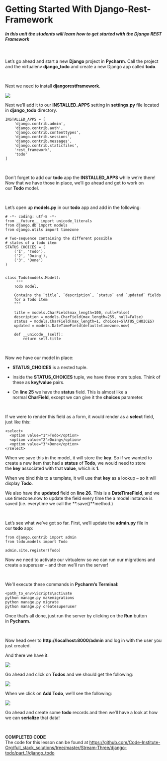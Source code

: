 ###  

Getting Started With Django-Rest-Framework
==========================================

##### In this unit the students will learn how to get started with the Django REST Framework

 

Let’s go ahead and start a new **Django** project in **Pycharm**. Call the
project and the virtualenv **django_todo** and create a new Django
app called **todo**.

 

Next we need to install **djangorestframework**.

![](http://codeinstitute.wpengine.com/wp-content/uploads/2016/11/1479225809_image2.png)

  
Next we’ll add it to our **INSTALLED_APPS** setting in **settings.py** file
located in **django_todo** directory.

~~~~~~~~~~~~~~~~~~~~~~~~~~~~~~~~~~~~~~~~~~~~~~~~~~~~~~~~~~~~~~~~~~~~~~~~~~~~~~~~
INSTALLED_APPS = [
    'django.contrib.admin',
    'django.contrib.auth',
    'django.contrib.contenttypes',
    'django.contrib.sessions',
    'django.contrib.messages',
    'django.contrib.staticfiles',
    'rest_framework',
    'todo'
]
~~~~~~~~~~~~~~~~~~~~~~~~~~~~~~~~~~~~~~~~~~~~~~~~~~~~~~~~~~~~~~~~~~~~~~~~~~~~~~~~

 

Don’t forget to add our **todo** app the **INSTALLED_APPS** while we’re there!
Now that we have those in place, we’ll go ahead and get to work on
our **Todo** model.

 

Let’s open up **models.py** in our **todo** app and add in the following:

~~~~~~~~~~~~~~~~~~~~~~~~~~~~~~~~~~~~~~~~~~~~~~~~~~~~~~~~~~~~~~~~~~~~~~~~~~~~~~~~
# -*- coding: utf-8 -*-
from __future__ import unicode_literals
from django.db import models
from django.utils import timezone
 
# Two-sequence containing the different possible
# states of a todo item
STATUS_CHOICES = (
    ('1', 'Todo'),
    ('2', 'Doing'),
    ('3', 'Done')
)

 
class Todo(models.Model):
     """
    Todo model.
 
    Contains the `title`, `description`, `status` and `updated` fields
    for a Todo item
    """
 
    title = models.CharField(max_length=100, null=False)
    description = models.CharField(max_length=255, null=False)
    status = models.CharField(max_length=1, choices=STATUS_CHOICES)
    updated = models.DateTimeField(default=timezone.now)
 
    def __unicode__(self):
        return self.title
~~~~~~~~~~~~~~~~~~~~~~~~~~~~~~~~~~~~~~~~~~~~~~~~~~~~~~~~~~~~~~~~~~~~~~~~~~~~~~~~

 

Now we have our model in place:

-   **STATUS_CHOICES** is a nested tuple.

-   Inside the **STATUS_CHOICES** tuple, we have three more tuples. Think of
    these as **key/value** pairs.

-   On **line 25** we have the **status** field. This is almost like a
    normal **CharField**, except we can give it the **choices** parameter.

 

If we were to render this field as a form, it would render as
a **select** field, just like this:

~~~~~~~~~~~~~~~~~~~~~~~~~~~~~~~~~~~~~~~~~~~~~~~~~~~~~~~~~~~~~~~~~~~~~~~~~~~~~~~~
<select>
  <option value="1">Todo</option>
  <option value="2">Doing</option>
  <option value="3">Done</option>
</select>
~~~~~~~~~~~~~~~~~~~~~~~~~~~~~~~~~~~~~~~~~~~~~~~~~~~~~~~~~~~~~~~~~~~~~~~~~~~~~~~~

When we save this in the model, it will store the **key**. So if we wanted to
create a new item that had a **status** of **Todo**, we would need to store
the **key** associated with that **value**, which is **1**.

When we bind this to a template, it will use that **key** as a lookup – so it
will display **Todo**.

We also have the **updated** field on **line 26**. This is
a **DateTimeField**, and we use timezone.now to update the field every time the
a model instance is saved (i.e. everytime we call the **.save()**method.)

 

Let’s see what we’ve got so far. First, we’ll update the **admin.py** file in
our **todo** app:

~~~~~~~~~~~~~~~~~~~~~~~~~~~~~~~~~~~~~~~~~~~~~~~~~~~~~~~~~~~~~~~~~~~~~~~~~~~~~~~~
from django.contrib import admin
from todo.models import Todo
 
admin.site.register(Todo)
~~~~~~~~~~~~~~~~~~~~~~~~~~~~~~~~~~~~~~~~~~~~~~~~~~~~~~~~~~~~~~~~~~~~~~~~~~~~~~~~

Now we need to activate our virtualenv so we can run our migrations and create a
superuser – and then we’ll run the server!

 

We’ll execute these commands in **Pycharm’s** **Terminal**:

~~~~~~~~~~~~~~~~~~~~~~~~~~~~~~~~~~~~~~~~~~~~~~~~~~~~~~~~~~~~~~~~~~~~~~~~~~~~~~~~
<path_to_env>\Scripts\activate
python manage.py makemigrations
python manage.py migrate
python manage.py createsuperuser
~~~~~~~~~~~~~~~~~~~~~~~~~~~~~~~~~~~~~~~~~~~~~~~~~~~~~~~~~~~~~~~~~~~~~~~~~~~~~~~~

Once that’s all done, just run the server by clicking on the **Run** button
in **Pycharm**.

 

Now head over to **http://localhost:8000/admin** and log in with the user you
just created.

And there we have it:

![](http://codeinstitute.wpengine.com/wp-content/uploads/2016/11/1479225809_image3.png)

  
Go ahead and click on **Todos** and we should get the following:

![](http://codeinstitute.wpengine.com/wp-content/uploads/2016/11/1479225809_image4.png)

  
When we click on **Add Todo**, we’ll see the following:

![](http://codeinstitute.wpengine.com/wp-content/uploads/2016/11/1479225809_image5.png)

  
Go ahead and create some **todo** records and then we’ll have a look at how we
can **serialize** that data!

 

**COMPLETED CODE**  
The code for this lesson can be found
at <https://github.com/Code-Institute-Org/full_stack_solutions/tree/master/Stream-Three/django-todo/part_1/django_todo>
